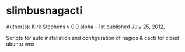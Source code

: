 slimbusnagacti
==============
   Author(s):  Kirk Stephens
   v 0.0 alpha - 1st published July 25, 2012,  

Scripts for auto installation and configuration of nagios &amp; cacti for cloud ubuntu vms